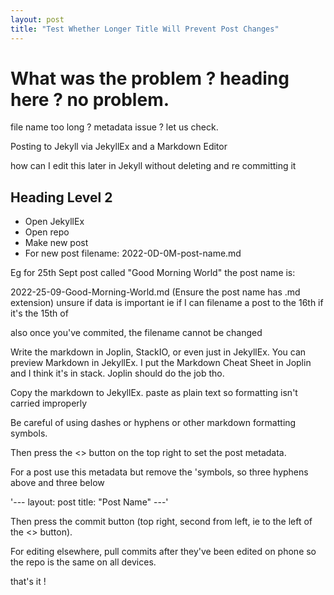 ```yaml
---
layout: post
title: "Test Whether Longer Title Will Prevent Post Changes"
---
```


# What was the problem ? heading here ? no problem.
file name too long ?
metadata issue ?
let us check.

Posting to Jekyll via JekyllEx and a Markdown Editor 

how can I edit this later in Jekyll without deleting and re committing it 

## Heading Level 2

- Open JekyllEx
- Open repo
- Make new post
- For new post filename:
2022-0D-0M-post-name.md

Eg for 25th Sept post called "Good Morning World" the post name is:

2022-25-09-Good-Morning-World.md
(Ensure the post name has .md extension)
unsure if data is important ie if I can filename a post to the 16th if it's the 15th of

also once you've commited, the filename cannot be changed

Write the markdown in Joplin, StackIO, or even just in JekyllEx. You can preview Markdown in JekyllEx.
I put the Markdown Cheat Sheet in Joplin and I think it's in stack. Joplin should do the job tho.

Copy the markdown to JekyllEx. paste as plain text so formatting isn't carried improperly 

Be careful of using dashes or hyphens or other markdown formatting symbols.

Then press the <> button on the top right to set the post metadata.

For a post use this metadata but remove the 'symbols, so three hyphens above and three below

'---
layout: post
title: "Post Name"
---'

Then press the commit button (top right, second from left, ie to the left of the <> button). 

For editing elsewhere, pull commits after they've been edited on phone so the repo is the same on all devices.

that's it !

